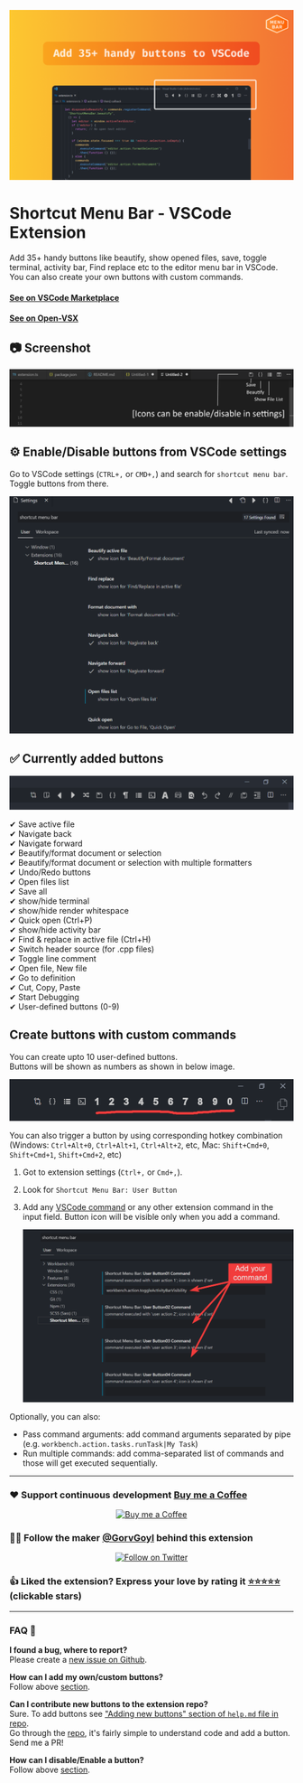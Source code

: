 ![shortcut menu bar](images/1.png)

# Shortcut Menu Bar - VSCode Extension

Add 35+ handy buttons like beautify, show opened files, save, toggle terminal, activity bar, Find replace etc to the editor menu bar in VSCode. You can also create your own buttons with custom commands.

#### [See on VSCode Marketplace](https://marketplace.visualstudio.com/items?itemName=jerrygoyal.shortcut-menu-bar)

#### [See on Open-VSX](https://open-vsx.org/extension/jerrygoyal/shortcut-menu-bar)

## 📷 Screenshot

![shortcut menu bar](images/intro.png)

## ⚙ Enable/Disable buttons from VSCode settings

Go to VSCode settings (`CTRL+,` or `CMD+,`) and search for `shortcut menu bar`. Toggle buttons from there.

![shortcut menu bar](images/settings.png)

## ✅ Currently added buttons

![shortcut menu bar](images/all_buttons.png)

✔ Save active file  
✔ Navigate back  
✔ Navigate forward  
✔ Beautify/format document or selection  
✔ Beautify/format document or selection with multiple formatters  
✔ Undo/Redo buttons  
✔ Open files list  
✔ Save all  
✔ show/hide terminal  
✔ show/hide render whitespace  
✔ Quick open (Ctrl+P)  
✔ show/hide activity bar  
✔ Find & replace in active file (Ctrl+H)  
✔ Switch header source (for .cpp files)  
✔ Toggle line comment  
✔ Open file, New file  
✔ Go to definition  
✔ Cut, Copy, Paste  
✔ Start Debugging  
✔ User-defined buttons (0-9)

## Create buttons with custom commands

You can create upto 10 user-defined buttons.  
Buttons will be shown as numbers as shown in below image.

![User Buttons](images/user-buttons.png)

You can also trigger a button by using corresponding hotkey combination (Windows: `Ctrl+Alt+0`, `Ctrl+Alt+1`, `Ctrl+Alt+2`, etc, Mac: `Shift+Cmd+0`, `Shift+Cmd+1`, `Shift+Cmd+2`, etc)

1. Got to extension settings (`Ctrl+,` or `Cmd+,`).
2. Look for `Shortcut Menu Bar: User Button`
3. Add any [VSCode command](https://code.visualstudio.com/docs/getstarted/keybindings#_default-keyboard-shortcuts) or any other extension command in the input field. Button icon will be visible only when you add a command.

   ![Add Command](images/add-command.png)

Optionally, you can also:

- Pass command arguments: add command arguments separated by pipe (e.g. `workbench.action.tasks.runTask|My Task`)
- Run multiple commands: add comma-separated list of commands and those will get executed sequentially.

---

### ❤ Support continuous development [Buy me a Coffee](https://ko-fi.com/gorvgoyl)

<p align="center">
  <a href="https://ko-fi.com/gorvgoyl">
  <img src="https://github.com/appcraftstudio/buymeacoffee/raw/master/Images/snapshot-bmc-button.png" width="200" alt="Buy me a Coffee"/>
  </a>
</p>

### 👨‍💻 Follow the maker [@GorvGoyl](https://twitter.com/intent/follow?user_id=325435736) behind this extension

<p align="center">
  <a href="https://twitter.com/intent/follow?user_id=325435736">
  <img src="https://img.shields.io/badge/@GorvGoyl-1da1f2?style=for-the-badge&labelColor=1da1f2&color=1da1f2&logo=twitter&logoColor=white&label=Follow" alt="Follow on Twitter"/>
  </a>
</p>

### 👍 Liked the extension? Express your love by rating it [⭐⭐⭐⭐⭐](https://marketplace.visualstudio.com/items?itemName=jerrygoyal.shortcut-menu-bar) (clickable stars)

---

### FAQ 🙋‍

**I found a bug, where to report?**  
Please create a [new issue on Github](https://github.com/gorvgoyl/Shortcut-Menu-Bar-VSCode-Extension/issues).

**How can I add my own/custom buttons?**  
Follow above [section](#create-buttons-with-custom-commands).

**Can I contribute new buttons to the extension repo?**  
Sure. To add buttons see ["Adding new buttons" section of `help.md` file in repo](https://github.com/GorvGoyl/Shortcut-Menu-Bar-VSCode-Extension/blob/master/help.md#adding-new-buttons).  
Go through the [repo](https://github.com/gorvgoyl/Shortcut-Menu-Bar-VSCode-Extension/), it's fairly simple to understand code and add a button. Send me a PR!

**How can I disable/Enable a button?**  
Follow above [section](#-enabledisable-buttons-from-vscode-settings).

